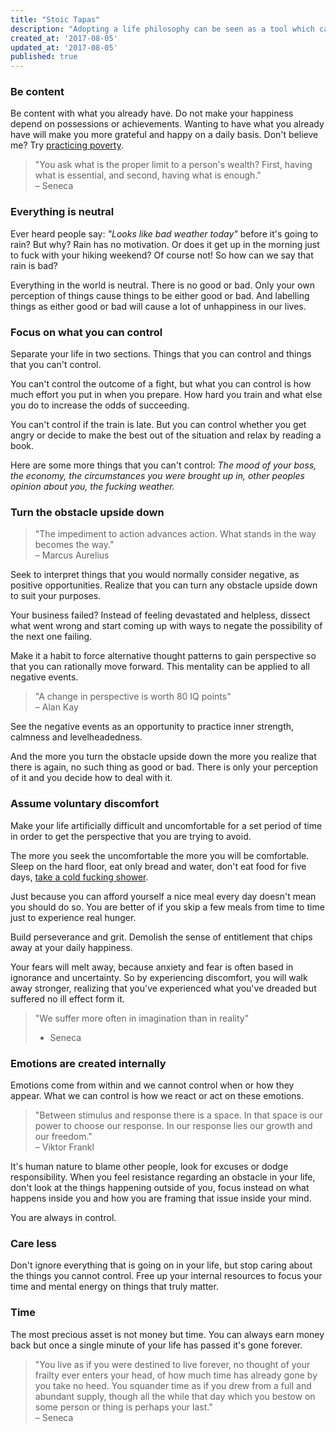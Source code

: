 ```yaml
---
title: "Stoic Tapas"
description: "Adopting a life philosophy can be seen as a tool which can have a positive impact on your life. One school of philosophy that resonated with me the most Stoicism. Here is a quick summary of the most important tenets when it comes to practicing it..."
created_at: '2017-08-05'
updated_at: '2017-08-05'
published: true
---
```


### Be content
Be content with what you already have.
Do not make your happiness depend on possessions or achievements. Wanting to have
what you already have will make you more grateful and happy on a daily basis.
Don't believe me? Try [practicing poverty](/practicing-poverty).

> "You ask what is the proper limit to a person's wealth? First, having what is essential, and second, having what is enough."   
> – Seneca

### Everything is neutral
Ever heard people say: *"Looks like bad weather today"* before it's going to rain?
But why? Rain has no motivation. Or does it get up in the morning just to fuck with your
hiking weekend? Of course not! So how can we say that rain is bad?

Everything in the world is neutral. There is no good or bad. Only your own
perception of things cause things to be either good or bad. And labelling things
as either good or bad will cause a lot of unhappiness in our lives.

### Focus on what you can control
Separate your life in two sections.
Things that you can control and things that you can't control.

You can't control the outcome of a fight, but what you can control is how much
effort you put in when you prepare. How hard you train and what
else you do to increase the odds of succeeding.

You can't control if the train is late. But you can control whether you get angry
or decide to make the best out of the situation and relax by reading a book.

Here are some more things that you can't control: *The mood of your boss, the economy,
the circumstances you were brought up in, other peoples opinion about you, the fucking weather.*

### Turn the obstacle upside down

> "The impediment to action advances action. What stands in the way becomes the way."   
> – Marcus Aurelius

Seek to interpret things that you would normally consider negative, as positive opportunities.
Realize that you can turn any obstacle upside down to suit your purposes.

Your business failed? Instead of feeling devastated and helpless, dissect what went
wrong and start coming up with ways to negate the possibility of the next one failing.


Make it a habit to force alternative thought patterns to gain perspective so
that you can rationally move forward. This mentality can be applied to all negative events.

> "A change in perspective is worth 80 IQ points"   
> – Alan Kay

See the negative events as an opportunity to practice inner strength, calmness
and levelheadedness.

And the more you turn the obstacle upside down the more you realize that there is
again, no such thing as good or bad.
There is only your perception of it and you decide how to deal with it.

### Assume voluntary discomfort

Make your life artificially difficult and uncomfortable for a set period of time
in order to get the perspective that you are trying to avoid.

The more you seek the uncomfortable the more you will be comfortable. Sleep on the hard floor, eat only bread and water, don't eat food for five days, 
[take a cold fucking shower](https://www.youtube.com/watch?v=VaMjhwFE1Zw).

Just because you can afford yourself a nice meal every day doesn't mean you
should do so. You are better of if you skip a few meals from time to time just
to experience real hunger.

Build perseverance and grit. Demolish the sense of entitlement that chips away
at your daily happiness.

Your fears will melt away, because anxiety and fear is often based in ignorance and uncertainty.
So by experiencing discomfort, you will walk away stronger, realizing that you've
experienced what you've dreaded but suffered no ill effect form it.

> "We suffer more often in imagination than in reality"   
> - Seneca

### Emotions are created internally
Emotions come from within and we cannot control when or how they appear. What we can control is how we react or act on these emotions.

> "Between stimulus and response there is a space. In that space is our power to choose our response. In our response lies our growth and our freedom."   
> – Viktor Frankl

It's human nature to blame other people, look for excuses or dodge responsibility.
When you feel resistance regarding an obstacle in your life, don't look at the
things happening outside of you, focus instead on what happens inside you and how you are framing that issue inside your mind.

You are always in control.

### Care less
Don't ignore everything that is going on in your life, but stop caring about the things you cannot control.
Free up your internal resources to focus your time and mental energy on things that truly matter.

### Time
The most precious asset is not money but time. You can always earn money back
but once a single minute of your life has passed it's gone forever.

> "You live as if you were destined to live forever, no thought of your frailty ever enters your head, of how much time has already gone by you take no heed. You squander time as if you drew from a full and abundant supply, though all the while that day which you bestow on some person or thing is perhaps your last."   
> – Seneca
